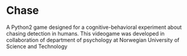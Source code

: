 # Chase
 A Python2 game designed for a cognitive-behavioral experiment about chasing detection in humans. This videogame was developed in collaboration of department of psychology at Norwegian University of Science and Technology 
